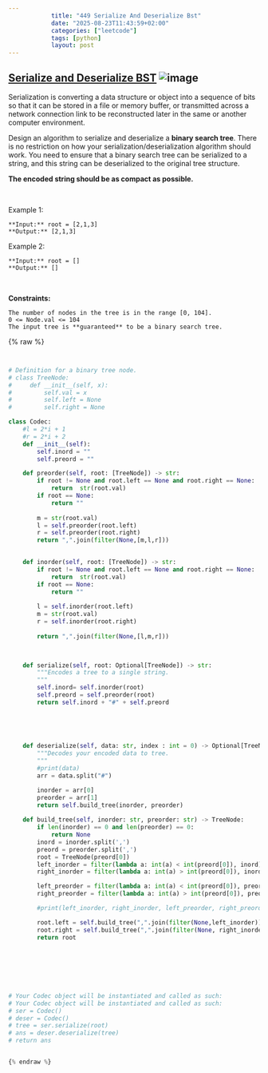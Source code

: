 ```yaml
---
            title: "449 Serialize And Deserialize Bst"
            date: "2025-08-23T11:43:59+02:00"
            categories: ["leetcode"]
            tags: [python]
            layout: post
---
```

            
## [Serialize and Deserialize BST](https://leetcode.com/problems/serialize-and-deserialize-bst) ![image](https://img.shields.io/badge/Difficulty-Medium-orange)

Serialization is converting a data structure or object into a sequence of bits so that it can be stored in a file or memory buffer, or transmitted across a network connection link to be reconstructed later in the same or another computer environment.

Design an algorithm to serialize and deserialize a **binary search tree**. There is no restriction on how your serialization/deserialization algorithm should work. You need to ensure that a binary search tree can be serialized to a string, and this string can be deserialized to the original tree structure.

**The encoded string should be as compact as possible.**

 

Example 1:

```
**Input:** root = [2,1,3]
**Output:** [2,1,3]

```

Example 2:

```
**Input:** root = []
**Output:** []

```

 

**Constraints:**

	The number of nodes in the tree is in the range [0, 104].
	0 <= Node.val <= 104
	The input tree is **guaranteed** to be a binary search tree.

{% raw %}


```python


# Definition for a binary tree node.
# class TreeNode:
#     def __init__(self, x):
#         self.val = x
#         self.left = None
#         self.right = None

class Codec:
    #l = 2*i + 1
    #r = 2*i + 2
    def __init__(self):
        self.inord = ""
        self.preord = ""

    def preorder(self, root: [TreeNode]) -> str:
        if root != None and root.left == None and root.right == None:
            return  str(root.val)
        if root == None:
            return ""
        
        m = str(root.val)
        l = self.preorder(root.left)
        r = self.preorder(root.right)
        return ",".join(filter(None,[m,l,r]))
        

    def inorder(self, root: [TreeNode]) -> str:
        if root != None and root.left == None and root.right == None:
            return  str(root.val)
        if root == None:
            return ""
        
        l = self.inorder(root.left)
        m = str(root.val)
        r = self.inorder(root.right)
        
        return ",".join(filter(None,[l,m,r]))

        

    def serialize(self, root: Optional[TreeNode]) -> str:
        """Encodes a tree to a single string.
        """
        self.inord= self.inorder(root)
        self.preord = self.preorder(root)
        return self.inord + "#" + self.preord
        
        
        


    def deserialize(self, data: str, index : int = 0) -> Optional[TreeNode]:
        """Decodes your encoded data to tree.
        """
        #print(data)
        arr = data.split("#")

        inorder = arr[0]
        preorder = arr[1]
        return self.build_tree(inorder, preorder)
       
    def build_tree(self, inorder: str, preorder: str) -> TreeNode:
        if len(inorder) == 0 and len(preorder) == 0:
            return None
        inord = inorder.split(',')
        preord = preorder.split(',')
        root = TreeNode(preord[0])
        left_inorder = filter(lambda a: int(a) < int(preord[0]), inord)
        right_inorder = filter(lambda a: int(a) > int(preord[0]), inord)

        left_preorder = filter(lambda a: int(a) < int(preord[0]), preord)
        right_preorder = filter(lambda a: int(a) > int(preord[0]), preord)

        #print(left_inorder, right_inorder, left_preorder, right_preorder)

        root.left = self.build_tree(",".join(filter(None,left_inorder)), ",".join(filter(None, left_preorder)))
        root.right = self.build_tree(",".join(filter(None, right_inorder)), ",".join(filter(None, right_preorder)))
        return root
        

    
        
    
        

# Your Codec object will be instantiated and called as such:
# Your Codec object will be instantiated and called as such:
# ser = Codec()
# deser = Codec()
# tree = ser.serialize(root)
# ans = deser.deserialize(tree)
# return ans


{% endraw %}
```
